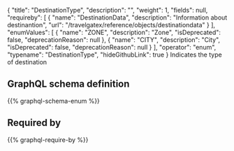 {
  "title": "DestinationType",
  "description": "",
  "weight": 1,
  "fields": null,
  "requireby": [
    {
      "name": "DestinationData",
      "description": "Information about destinantion",
      "url": "/travelgatex/reference/objects/destinationdata"
    }
  ],
  "enumValues": [
    {
      "name": "ZONE",
      "description": "Zone",
      "isDeprecated": false,
      "deprecationReason": null
    },
    {
      "name": "CITY",
      "description": "City",
      "isDeprecated": false,
      "deprecationReason": null
    }
  ],
  "operator": "enum",
  "typename": "DestinationType",
  "hideGithubLink": true
}
Indicates the type of destination
## GraphQL schema definition

{{% graphql-schema-enum %}}

## Required by

{{% graphql-require-by %}}
